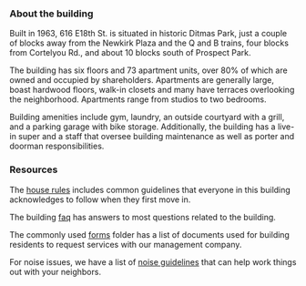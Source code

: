 

### About the building 

Built in 1963, 616 E18th St. is situated in historic Ditmas Park, just a couple of blocks away from the Newkirk Plaza and the Q and B trains, four blocks from Cortelyou Rd., and about 10 blocks south of Prospect Park.

The building has six floors and 73 apartment units, over 80% of which are owned and occupied by shareholders. Apartments are generally large, boast hardwood floors, walk-in closets and many have terraces overlooking the neighborhood. Apartments range from studios to two bedrooms.

Building amenities include gym, laundry, an outside courtyard with a grill, and a parking garage with bike storage. Additionally, the building has a live-in super and a staff that oversee building maintenance as well as porter and doorman responsibilities.  

### Resources

The [house rules](https://docs.google.com/document/d/1Ki_o578KHIJk-M9Ghpm6Wh9bmKeWjcCGAjiFihApWUs/edit?usp=sharing) includes common guidelines that everyone in this building acknowledges to follow when they first move in.  

The building [faq](https://docs.google.com/document/d/1OM8FKmGDUCEzVSrLpT-ijzaWwXg_QeabjA0eCtsW-wk/edit?usp=sharing) has answers to most questions related to the building. 

The commonly used [forms](https://docs.google.com/document/d/1rbZD69nvsLS_sYuydxCtWUhtG3jz35jEQrWLVG_RkbU/edit?usp=sharing) folder has a list of documents used for building residents to request services with our management company.  

For noise issues, we have a list of [noise guidelines](https://docs.google.com/document/d/14H1440xofoRbquG4s7SeOu5n0K2D5uZbIYG5xKadxL0/edit?usp=sharing) that can help work things out with your neighbors. 



<!--
# Header 1
## Header 2
### Header 3

- Bulleted
- List

1. Numbered
2. List
 **Bold** and _Italic_ and `Code` text [Link](url) and ![Image](src) 
For more details see [GitHub Flavored Markdown](https://guides.github.com/features/mastering-markdown/).

--> 
